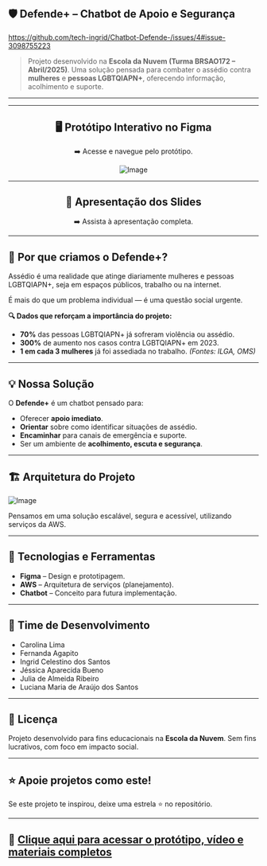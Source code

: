 

## 🛡️ **Defende+ – Chatbot de Apoio e Segurança**
https://github.com/tech-ingrid/Chatbot-Defende-/issues/4#issue-3098755223

> Projeto desenvolvido na **Escola da Nuvem (Turma BRSAO172 – Abril/2025)**.
> Uma solução pensada para combater o assédio contra **mulheres** e **pessoas LGBTQIAPN+**, oferecendo informação, acolhimento e suporte.


---

<div align="center">

---

## 🖥️ **Protótipo Interativo no Figma**

➡️ Acesse e navegue pelo protótipo.

![Image](https://github.com/user-attachments/assets/52b4a7c9-de89-4a8a-8078-40f9ae906afc)

---

## 📑 **Apresentação dos Slides**

➡️ Assista à apresentação completa.



</div>

---

## 🚨 **Por que criamos o Defende+?**

Assédio é uma realidade que atinge diariamente mulheres e pessoas LGBTQIAPN+, seja em espaços públicos, trabalho ou na internet.

É mais do que um problema individual — é uma questão social urgente.

**🔍 Dados que reforçam a importância do projeto:**

* **70%** das pessoas LGBTQIAPN+ já sofreram violência ou assédio.
* **300%** de aumento nos casos contra LGBTQIAPN+ em 2023.
* **1 em cada 3 mulheres** já foi assediada no trabalho.
  *(Fontes: ILGA, OMS)*

---

## 💡 **Nossa Solução**

O **Defende+** é um chatbot pensado para:

* Oferecer **apoio imediato**.
* **Orientar** sobre como identificar situações de assédio.
* **Encaminhar** para canais de emergência e suporte.
* Ser um ambiente de **acolhimento, escuta e segurança**.

---

## 🏗️ **Arquitetura do Projeto**

![Image](https://github.com/user-attachments/assets/5431bfa7-bcce-423e-b3de-ff2815ed076d)


Pensamos em uma solução escalável, segura e acessível, utilizando serviços da AWS.

---

## 🧠 **Tecnologias e Ferramentas**

* **Figma** – Design e prototipagem.
* **AWS** – Arquitetura de serviços (planejamento).
* **Chatbot** – Conceito para futura implementação.

---

## 👥 **Time de Desenvolvimento**

* Carolina Lima
* Fernanda Agapito
* Ingrid Celestino dos Santos
* Jéssica Aparecida Bueno
* Julia de Almeida Ribeiro
* Luciana Maria de Araújo dos Santos

---

## 📜 **Licença**

Projeto desenvolvido para fins educacionais na **Escola da Nuvem**.
Sem fins lucrativos, com foco em impacto social.

---

## ⭐ **Apoie projetos como este!**

Se este projeto te inspirou, deixe uma estrela ⭐ no repositório.

---

## 🚀 **[Clique aqui para acessar o protótipo, vídeo e materiais completos](#)**




